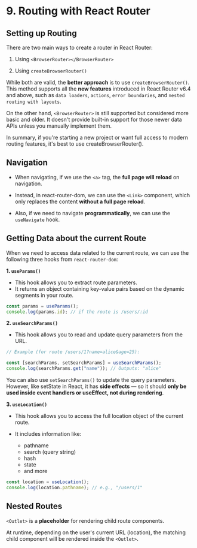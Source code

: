 # 9. Routing with React Router

## Setting up Routing

There are two main ways to create a router in React Router:

1. Using `<BrowserRouter></BrowserRouter>`

2. Using `createBrowserRouter()`

While both are valid, the **better approach** is to use `createBrowserRouter()`. This method supports all the **new features** introduced in React Router v6.4 and above, such as `data loaders`, `actions`, `error boundaries`, and `nested routing with layouts`.

On the other hand, `<BrowserRouter>` is still supported but considered more basic and older. It doesn't provide built-in support for those newer data APIs unless you manually implement them.

In summary, if you're starting a new project or want full access to modern routing features, it's best to use createBrowserRouter().

## Navigation

- When navigating, if we use the `<a>` tag, the **full page will reload** on navigation.

- Instead, in react-router-dom, we can use the `<Link>` component, which only replaces the content **without a full page reload**.

- Also, if we need to navigate **programmatically**, we can use the `useNavigate` hook.

## Getting Data about the current Route

When we need to access data related to the current route, we can use the following three hooks from `react-router-dom`:

**1. `useParams()`**

- This hook allows you to extract route parameters.
- It returns an object containing key-value pairs based on the dynamic segments in your route.

```javascript
const params = useParams();
console.log(params.id); // if the route is /users/:id
```

**2. `useSearchParams()`**

- This hook allows you to read and update query parameters from the URL.

```javascript
// Example (for route /users/1?name=alice&age=25):

const [searchParams, setSearchParams] = useSearchParams();
console.log(searchParams.get("name")); // Outputs: "alice"
```

You can also use `setSearchParams()` to update the query parameters. However, like setState in React, it has **side effects** — so it should **only be used inside event handlers or useEffect, not during rendering**.

**3. `useLocation()`**

- This hook allows you to access the full location object of the current route.

- It includes information like:

  - pathname
  - search (query string)
  - hash
  - state
  - and more

```javascript
const location = useLocation();
console.log(location.pathname); // e.g., "/users/1"
```

## Nested Routes

`<Outlet>` is a **placeholder** for rendering child route components.

At runtime, depending on the user's current URL (location), the matching child component will be rendered inside the `<Outlet>`.

